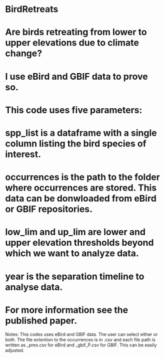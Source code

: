 # BirdRetreats
# Are birds retreating from lower to upper elevations due to climate change?
# I use eBird and GBIF data to prove so. 
# This code uses five parameters:
# spp_list is a dataframe with a single column listing the bird species of interest.
# occurrences is the path to the folder where occurrences are stored. This data can be donwloaded from eBird or GBIF repositories.
# low_lim and up_lim are lower and upper elevation thresholds beyond which we want to analyze data.
# year is the separation timeline to analyse data. 
# For more information see the published paper.

Notes: This codes uses eBird and GBIF data. The user can select either or both. The file extention to the occurrences is in .csv and each file path is written as _pres.csv for eBird and _gbif_P.csv for GBIF. This can be easily adjusted.
